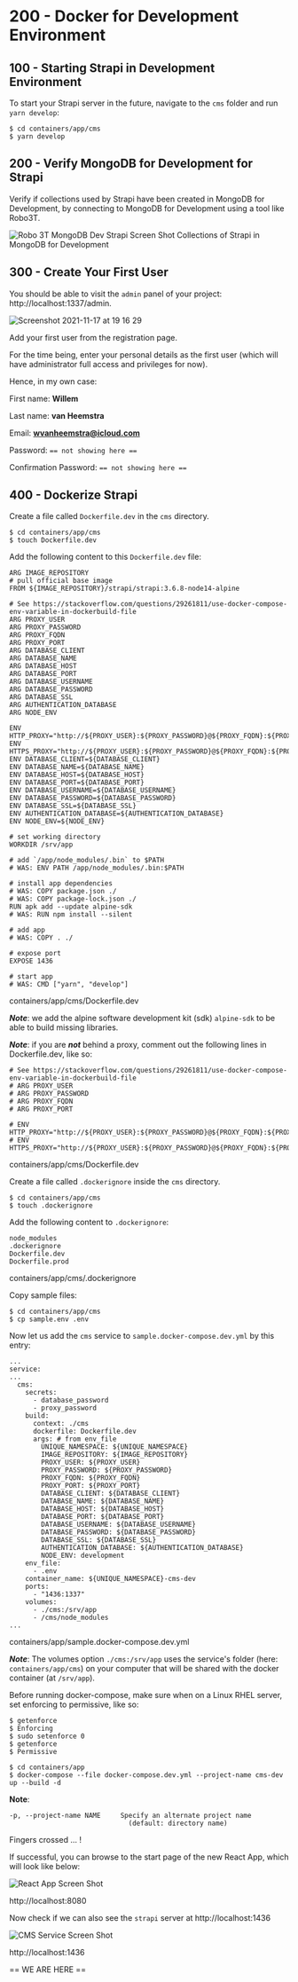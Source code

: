 # 200 - Docker for Development Environment

## 100 - Starting Strapi in Development Environment

To start your Strapi server in the future, navigate to the ```cms``` folder and run ```yarn develop```:

```
$ cd containers/app/cms
$ yarn develop
```

## 200 - Verify MongoDB for Development for Strapi

Verify if collections used by Strapi have been created in MongoDB for Development, by connecting to MongoDB for Development using a tool like Robo3T.

![Robo 3T MongoDB Dev Strapi Screen Shot](robo_3t_mongodb_dev_strapi_screen_shot.png)
Collections of Strapi in MongoDB for Development

## 300 - Create Your First User

You should be able to visit the ```admin``` panel of your project: http://localhost:1337/admin.

![Screenshot 2021-11-17 at 19 16 29](https://user-images.githubusercontent.com/1499433/142258921-abf0ff7d-1fb6-43de-b5e4-e0c515921014.png)

Add your first user from the registration page.

For the time being, enter your personal details as the first user (which will have administrator full access and privileges for now).

Hence, in my own case:

First name: **Willem**

Last name: **van Heemstra**

Email: **wvanheemstra@icloud.com**

Password: ```== not showing here ==```

Confirmation Password: ```== not showing here ==```

## 400 - Dockerize Strapi

Create a file called ```Dockerfile.dev``` in the ```cms``` directory.

```
$ cd containers/app/cms
$ touch Dockerfile.dev
```

Add the following content to this ```Dockerfile.dev``` file:

```
ARG IMAGE_REPOSITORY
# pull official base image
FROM ${IMAGE_REPOSITORY}/strapi/strapi:3.6.8-node14-alpine

# See https://stackoverflow.com/questions/29261811/use-docker-compose-env-variable-in-dockerbuild-file
ARG PROXY_USER
ARG PROXY_PASSWORD
ARG PROXY_FQDN
ARG PROXY_PORT
ARG DATABASE_CLIENT
ARG DATABASE_NAME
ARG DATABASE_HOST
ARG DATABASE_PORT
ARG DATABASE_USERNAME
ARG DATABASE_PASSWORD
ARG DATABASE_SSL
ARG AUTHENTICATION_DATABASE
ARG NODE_ENV

ENV HTTP_PROXY="http://${PROXY_USER}:${PROXY_PASSWORD}@${PROXY_FQDN}:${PROXY_PORT}"
ENV HTTPS_PROXY="http://${PROXY_USER}:${PROXY_PASSWORD}@${PROXY_FQDN}:${PROXY_PORT}"
ENV DATABASE_CLIENT=${DATABASE_CLIENT}
ENV DATABASE_NAME=${DATABASE_NAME}
ENV DATABASE_HOST=${DATABASE_HOST}
ENV DATABASE_PORT=${DATABASE_PORT}
ENV DATABASE_USERNAME=${DATABASE_USERNAME}
ENV DATABASE_PASSWORD=${DATABASE_PASSWORD}
ENV DATABASE_SSL=${DATABASE_SSL}
ENV AUTHENTICATION_DATABASE=${AUTHENTICATION_DATABASE}
ENV NODE_ENV=${NODE_ENV}

# set working directory
WORKDIR /srv/app

# add `/app/node_modules/.bin` to $PATH
# WAS: ENV PATH /app/node_modules/.bin:$PATH

# install app dependencies
# WAS: COPY package.json ./
# WAS: COPY package-lock.json ./
RUN apk add --update alpine-sdk
# WAS: RUN npm install --silent

# add app
# WAS: COPY . ./

# expose port
EXPOSE 1436

# start app
# WAS: CMD ["yarn", "develop"]
```
containers/app/cms/Dockerfile.dev

***Note***: we add the alpine software development kit (sdk) ```alpine-sdk``` to be able to build missing libraries.

***Note***: if you are ***not*** behind a proxy, comment out the following lines in Dockerfile.dev, like so:

```
# See https://stackoverflow.com/questions/29261811/use-docker-compose-env-variable-in-dockerbuild-file
# ARG PROXY_USER
# ARG PROXY_PASSWORD
# ARG PROXY_FQDN
# ARG PROXY_PORT

# ENV HTTP_PROXY="http://${PROXY_USER}:${PROXY_PASSWORD}@${PROXY_FQDN}:${PROXY_PORT}"
# ENV HTTPS_PROXY="http://${PROXY_USER}:${PROXY_PASSWORD}@${PROXY_FQDN}:${PROXY_PORT}"
```
containers/app/cms/Dockerfile.dev

Create a file called ```.dockerignore``` inside the ```cms``` directory.

```
$ cd containers/app/cms
$ touch .dockerignore 
```

Add the following content to ```.dockerignore```:

```
node_modules
.dockerignore
Dockerfile.dev
Dockerfile.prod
```
containers/app/cms/.dockerignore

Copy sample files:

```
$ cd containers/app/cms
$ cp sample.env .env
```

Now let us add the ```cms``` service to ```sample.docker-compose.dev.yml``` by this entry:

```
...
service:
...
  cms:
    secrets:
      - database_password
      - proxy_password  
    build:
      context: ./cms
      dockerfile: Dockerfile.dev
      args: # from env_file
        UNIQUE_NAMESPACE: ${UNIQUE_NAMESPACE}     
        IMAGE_REPOSITORY: ${IMAGE_REPOSITORY}
        PROXY_USER: ${PROXY_USER}
        PROXY_PASSWORD: ${PROXY_PASSWORD}
        PROXY_FQDN: ${PROXY_FQDN}
        PROXY_PORT: ${PROXY_PORT}
        DATABASE_CLIENT: ${DATABASE_CLIENT}
        DATABASE_NAME: ${DATABASE_NAME}
        DATABASE_HOST: ${DATABASE_HOST}
        DATABASE_PORT: ${DATABASE_PORT}
        DATABASE_USERNAME: ${DATABASE_USERNAME}
        DATABASE_PASSWORD: ${DATABASE_PASSWORD}
        DATABASE_SSL: ${DATABASE_SSL}
        AUTHENTICATION_DATABASE: ${AUTHENTICATION_DATABASE}        
        NODE_ENV: development
    env_file:
      - .env
    container_name: ${UNIQUE_NAMESPACE}-cms-dev      
    ports:
      - "1436:1337"
    volumes:
      - ./cms:/srv/app      
      - /cms/node_modules      
...

```
containers/app/sample.docker-compose.dev.yml

***Note***: The volumes option ```./cms:/srv/app``` uses the service's folder (here: ```containers/app/cms```) on your computer that will be shared with the docker container (at ```/srv/app```).

Before running docker-compose, make sure when on a Linux RHEL server, set enforcing to permissive, like so:

```
$ getenforce
$ Enforcing
$ sudo setenforce 0
$ getenforce
$ Permissive
```

```
$ cd containers/app
$ docker-compose --file docker-compose.dev.yml --project-name cms-dev up --build -d
```

**Note**:   
```
-p, --project-name NAME     Specify an alternate project name
                              (default: directory name)
``` 

Fingers crossed ... !

If successful, you can browse to the start page of the new React App, which will look like below:

![React App Screen Shot](react_app_screen_shot.png)

http://localhost:8080

Now check if we can also see the ```strapi``` server at http://localhost:1436

![CMS Service Screen Shot](cms_service.png)

http://localhost:1436

== WE ARE HERE ==
